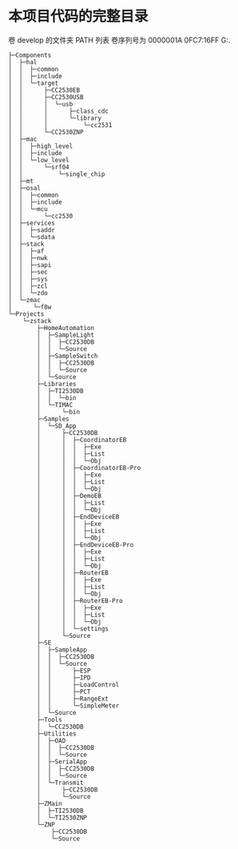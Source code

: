# 本项目代码的完整目录
卷 develop 的文件夹 PATH 列表
卷序列号为 0000001A 0FC7:16FF
G:.

	├─Components
	│  ├─hal
	│  │  ├─common
	│  │  ├─include
	│  │  └─target
	│  │      ├─CC2530EB
	│  │      ├─CC2530USB
	│  │      │  └─usb
	│  │      │      ├─class_cdc
	│  │      │      └─library
	│  │      │          └─cc2531
	│  │      └─CC2530ZNP
	│  ├─mac
	│  │  ├─high_level
	│  │  ├─include
	│  │  └─low_level
	│  │      └─srf04
	│  │          └─single_chip
	│  ├─mt
	│  ├─osal
	│  │  ├─common
	│  │  ├─include
	│  │  └─mcu
	│  │      └─cc2530
	│  ├─services
	│  │  ├─saddr
	│  │  └─sdata
	│  ├─stack
	│  │  ├─af
	│  │  ├─nwk
	│  │  ├─sapi
	│  │  ├─sec
	│  │  ├─sys
	│  │  ├─zcl
	│  │  └─zdo
	│  └─zmac
	│      └─f8w
	└─Projects
	    └─zstack
	        ├─HomeAutomation
	        │  ├─SampleLight
	        │  │  ├─CC2530DB
	        │  │  └─Source
	        │  ├─SampleSwitch
	        │  │  ├─CC2530DB
	        │  │  └─Source
	        │  └─Source
	        ├─Libraries
	        │  ├─TI2530DB
	        │  │  └─bin
	        │  └─TIMAC
	        │      └─bin
	        ├─Samples
	        │  └─SD_App
	        │      ├─CC2530DB
	        │      │  ├─CoordinatorEB
	        │      │  │  ├─Exe
	        │      │  │  ├─List
	        │      │  │  └─Obj
	        │      │  ├─CoordinatorEB-Pro
	        │      │  │  ├─Exe
	        │      │  │  ├─List
	        │      │  │  └─Obj
	        │      │  ├─DemoEB
	        │      │  │  ├─List
	        │      │  │  └─Obj
	        │      │  ├─EndDeviceEB
	        │      │  │  ├─Exe
	        │      │  │  ├─List
	        │      │  │  └─Obj
	        │      │  ├─EndDeviceEB-Pro
	        │      │  │  ├─Exe
	        │      │  │  ├─List
	        │      │  │  └─Obj
	        │      │  ├─RouterEB
	        │      │  │  ├─Exe
	        │      │  │  ├─List
	        │      │  │  └─Obj
	        │      │  ├─RouterEB-Pro
	        │      │  │  ├─Exe
	        │      │  │  ├─List
	        │      │  │  └─Obj
	        │      │  └─settings
	        │      └─Source
	        ├─SE
	        │  ├─SampleApp
	        │  │  ├─CC2530DB
	        │  │  └─Source
	        │  │      ├─ESP
	        │  │      ├─IPD
	        │  │      ├─LoadControl
	        │  │      ├─PCT
	        │  │      ├─RangeExt
	        │  │      └─SimpleMeter
	        │  └─Source
	        ├─Tools
	        │  └─CC2530DB
	        ├─Utilities
	        │  ├─OAD
	        │  │  ├─CC2530DB
	        │  │  └─Source
	        │  ├─SerialApp
	        │  │  ├─CC2530DB
	        │  │  └─Source
	        │  └─Transmit
	        │      ├─CC2530DB
	        │      └─Source
	        ├─ZMain
	        │  ├─TI2530DB
	        │  └─TI2530ZNP
	        └─ZNP
	            ├─CC2530DB
	            └─Source
